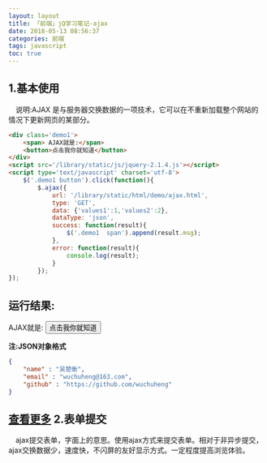 ```yaml
---
layout: layout
title: 「前端」jQ学习笔记-ajax
date: 2018-05-13 08:56:37
categories: 前端
tags: javascript
toc: true
---
```


1.基本使用
--
 &emsp;说明:AJAX 是与服务器交换数据的一项技术，它可以在不重新加载整个网站的情况下更新网页的某部分。

``` html
<div class='demo1'>
    <span> AJAX就是:</span>
    <button>点击我你就知道</button>
</div>
<script src='/library/static/js/jquery-2.1.4.js'></script>
<script type='text/javascript' charset='utf-8'>
    $('.demo1 button').click(function(){
        $.ajax({
            url: '/library/static/html/demo/ajax.html',
            type: 'GET',
            data: {'values1':1,'values2':2},
            dataType: 'json',
            success: function(result){
                $('.demo1  span').append(result.msg);
            },
            error: function(result){
                console.log(result);
            }
        });
});

```
<!--more-->

运行结果:
---
<div class='demo1'>
    <span> AJAX就是:</span>
    <button>点击我你就知道</button>
</div>
<script src='/library/static/js/jquery-2.1.4.js'></script>
<script type='text/javascript' charset='utf-8'>
    $('.demo1 button').click(function(){
        $.ajax({
            url: '/library/static/html/demo/ajax.html',
            type: 'GET',
            data: {'values1':1,'values2':2},
            dataType: 'json',
            success: function(result){
                $('.demo1  span').append(result.msg);
            },
            error: function(result){
                console.log(result);
            }
        });
});
</script>

**注:JSON对象格式**
``` json
{
    "name" : "吴楚衡",
    "email" : "wuchuheng@163.com",
    "github" : "https://github.com/wuchuheng"
}
```

[查看更多](http://www.jb51.net/article/89028.htm)
2.表单提交
---
&emsp;ajax提交表单，字面上的意思。使用ajax方式来提交表单。相对于非异步提交，ajax交换数据少，速度快，不闪屏的友好显示方式。一定程度提高浏览体验。
<form action='/library/static/html/demo/ajax_form.html' method='get' enctype='multipart/form-data'>
    

</form>

